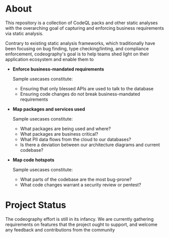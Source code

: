 # About

This repository is a collection of CodeQL packs and other static analyses with the overarching goal of capturing and enforcing business requirements via static analysis.

Contrary to existing static analysis frameworks, which traditionally have been focusing on bug finding, type checking/linting, and compliance enforcement, codeography's goal
is to help teams shed light on their application ecosystem and enable them to

 - **Enforce business-mandated requirements**
 
    Sample usecases constitute:
    - Ensuring that only blessed APIs are used to talk to the database
    - Ensuring code changes do not break business-mandated requirements

 - **Map packages and services used**
  
    Sample usecases constitute:
    - What packages are being used and where?
    - What packages are business critical?
    - What PII data flows from the cloud to our databases?
    - Is there a deviation between our architecture diagrams and current codebase?
    
 - **Map code hotspots**
  
    Sample usecases constitute:
    - What parts of the codebase are the most bug-prone?
    - What code changes warrant a security review or pentest?
    
# Project Status

The codeography effort is still in its infancy. We are currently gathering requirements on features that the project ought to support, and welcome any feedback and contributions from the community
